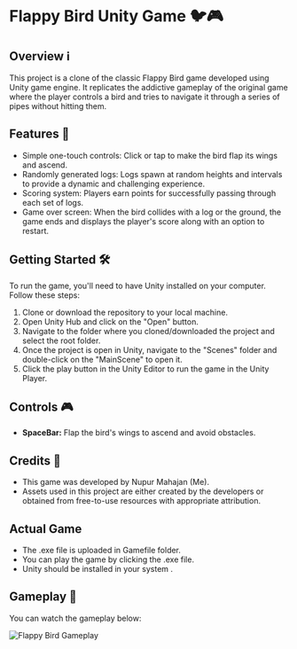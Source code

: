 # Flappy Bird Unity Game 🐦🎮

## Overview ℹ️
This project is a clone of the classic Flappy Bird game developed using Unity game engine. It replicates the addictive gameplay of the original game where the player controls a bird and tries to navigate it through a series of pipes without hitting them.

## Features 🚀
- Simple one-touch controls: Click or tap to make the bird flap its wings and ascend.
- Randomly generated logs: Logs spawn at random heights and intervals to provide a dynamic and challenging experience.
- Scoring system: Players earn points for successfully passing through each set of logs.
- Game over screen: When the bird collides with a log or the ground, the game ends and displays the player's score along with an option to restart.

## Getting Started 🛠️
To run the game, you'll need to have Unity installed on your computer. Follow these steps:

1. Clone or download the repository to your local machine.
2. Open Unity Hub and click on the "Open" button.
3. Navigate to the folder where you cloned/downloaded the project and select the root folder.
4. Once the project is open in Unity, navigate to the "Scenes" folder and double-click on the "MainScene" to open it.
5. Click the play button in the Unity Editor to run the game in the Unity Player.

## Controls 🎮
- **SpaceBar:** Flap the bird's wings to ascend and avoid obstacles.

## Credits 🙌
- This game was developed by Nupur Mahajan (Me).
- Assets used in this project are either created by the developers or obtained from free-to-use resources with appropriate attribution.

## Actual Game
- The .exe file is uploaded in Gamefile folder.
- You can play the game by clicking the .exe file.
-  Unity should be installed in your system .
  
## Gameplay 🎥
You can watch the gameplay below:

![Flappy Bird Gameplay](gameplay.gif)
